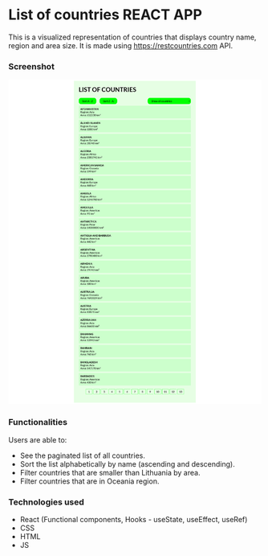 # List of countries REACT APP
This is a visualized representation of countries that displays country name, region and area size. It is made using https://restcountries.com API.

### Screenshot
![List-of-countries-app screenshot](https://github.com/ziviledauderiene/List-of-countries/blob/master/countries-app/public/screenshot-list-of-countries.png)

### Functionalities 
Users are able to:
- See the paginated list of all countries.
- Sort the list alphabetically by name (ascending and descending).
- Filter countries that are smaller than Lithuania by area.
- Filter countries that are in Oceania region.

### Technologies used
- React (Functional components, Hooks - useState, useEffect, useRef)
- CSS 
- HTML
- JS

